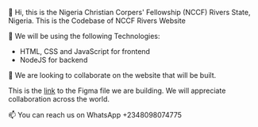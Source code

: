 👋 Hi, this is the Nigeria Christian Corpers' Fellowship (NCCF) Rivers State, Nigeria.
This is the Codebase of NCCF Rivers Website 

👀 We will be using the following Technologies:
- HTML, CSS and JavaScript for frontend
- NodeJS for backend

💞️ We are looking to collaborate on the website that will be built.

This is the [link](https://www.figma.com/file/uqv7qp8qOuHddsiEPcEwZn/NCCF-Rivers-Website?node-id=0%3A1) to the Figma file we are building. We will appreciate collaboration across the world.

📫 You can reach us on WhatsApp +2348098074775
